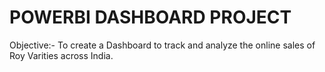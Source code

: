 # POWERBI DASHBOARD PROJECT

Objective:-
To create a Dashboard to track and analyze the online sales of Roy Varities across India.
